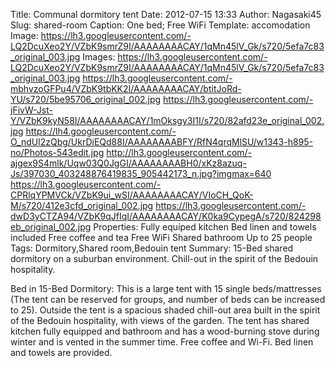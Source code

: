 Title: Communal dormitory tent
Date: 2012-07-15 13:33
Author: Nagasaki45
Slug: shared-room
Caption: One bed; Free WiFi
Template: accomodation
Image: https://lh3.googleusercontent.com/-LQ2DcuXeo2Y/VZbK9smrZ9I/AAAAAAAACAY/1qMn45lV_Gk/s720/5efa7c83_original_003.jpg
Images: https://lh3.googleusercontent.com/-LQ2DcuXeo2Y/VZbK9smrZ9I/AAAAAAAACAY/1qMn45lV_Gk/s720/5efa7c83_original_003.jpg
        https://lh3.googleusercontent.com/-mbhvzoGFPu4/VZbK9tbKK2I/AAAAAAAACAY/btitJoRd-YU/s720/5be95706_original_002.jpg
        https://lh3.googleusercontent.com/-jFivW-Jst-Y/VZbK9kyN58I/AAAAAAAACAY/1mOksgy3I1I/s720/82afd23e_original_002.jpg
        https://lh4.googleusercontent.com/-O_ndUl2zQbg/UkrDiEQd88I/AAAAAAAABFY/RfN4qrqMlSU/w1343-h895-no/Photos-543edit.jpg
        http://lh3.googleusercontent.com/-ajgex9S4mlk/Uqw03Q0JgGI/AAAAAAAABH0/xKz8azuq-Js/397030_403248876419835_905442173_n.jpg?imgmax=640
        https://lh3.googleusercontent.com/-CPRlqYPMVCk/VZbK9ui_wSI/AAAAAAAACAY/VIoCH_QoK-M/s720/412e3cfd_original_002.jpg
        https://lh3.googleusercontent.com/-dwD3yCTZA94/VZbK9qJfIqI/AAAAAAAACAY/K0ka9CypegA/s720/824298eb_original_002.jpg
Properties: Fully equiped kitchen
            Bed linen and towels included
            Free coffee and tea
            Free WiFi
            Shared bathroom
            Up to 25 people
Tags: Dormitory,Shared room,Bedouin tent
Summary: 15-Bed shared dormitory on a suburban environment. Chill-out in the spirit of the Bedouin hospitality.

Bed in 15-Bed Dormitory: This is a large tent with 15 single beds/mattresses (The tent can be reserved for groups, and number of beds can be increased to 25).
Outside the tent is a spacious shaded chill-out area built in the spirit of the Bedouin hospitality, with views of the garden.
The tent has shared kitchen fully equipped and bathroom and has a wood-burning stove during winter and is vented in the summer time.
Free coffee and Wi-Fi.
Bed linen and towels are provided.
